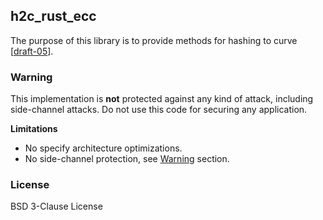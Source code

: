 ## h2c_rust_ecc

The purpose of this library is to provide methods for hashing to curve [[draft-05](https://tools.ietf.org/html/draft-irtf-cfrg-hash-to-curve-05)].

### Warning

This implementation is **not** protected against any kind of attack,
including side-channel attacks. Do not use this code for securing any application.

**Limitations**
-   No specify architecture optimizations.
-   No side-channel protection, see [Warning](#Warning) section.

### License

BSD 3-Clause License
